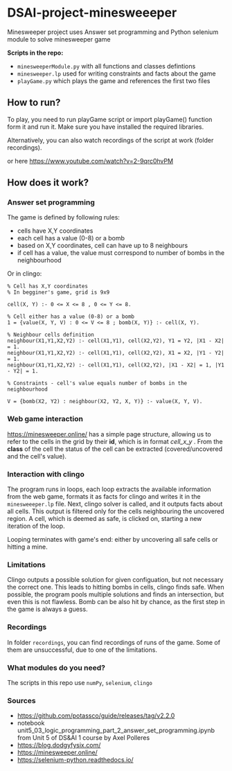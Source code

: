 # DSAI-project-minesweeeper

Minesweeper project uses Answer set programming and Python selenium module to solve minesweeper game

**Scripts in the repo:**
- ```minesweeperModule.py``` with all functions and classes defintions
- ```minesweeper.lp``` used for writing constraints and facts about the game
- ```playGame.py``` which plays the game and references the first two files

## How to run?

To play, you need to run playGame script or import playGame() function form it and run it. Make sure you have installed the required libraries.

Alternatively, you can also watch recordings of the script at work (folder recordings).

or here https://www.youtube.com/watch?v=2-9qrc0hvPM

## How does it work?

### Answer set programming

The game is defined by following rules:

- cells have X,Y coordinates
- each cell has a value (0-8) or a bomb
- based on X,Y coordinates, cell can have up to 8 neighbours
- if cell has a value, the value must correspond to number of bombs in the neighbourhood

Or in clingo:

```
% Cell has X,Y coordinates
% In begginer's game, grid is 9x9

cell(X, Y) :- 0 <= X <= 8 , 0 <= Y <= 8.

% Cell either has a value (0-8) or a bomb
1 = {value(X, Y, V) : 0 <= V <= 8 ; bomb(X, Y)} :- cell(X, Y).

% Neighbour cells definition
neighbour(X1,Y1,X2,Y2) :- cell(X1,Y1), cell(X2,Y2), Y1 = Y2, |X1 - X2| = 1.
neighbour(X1,Y1,X2,Y2) :- cell(X1,Y1), cell(X2,Y2), X1 = X2, |Y1 - Y2| = 1.
neighbour(X1,Y1,X2,Y2) :- cell(X1,Y1), cell(X2,Y2), |X1 - X2| = 1, |Y1 - Y2| = 1.

% Constraints - cell's value equals number of bombs in the neighbourhood

V = {bomb(X2, Y2) : neighbour(X2, Y2, X, Y)} :- value(X, Y, V).
```

### Web game interaction

https://minesweeper.online/ has a simple page structure, allowing us to refer to the cells in the grid by their **id**, which is in format *cell_x_y* . From the **class** of the cell the status of the cell can be extracted (covered/uncovered and the cell's value).

### Interaction with clingo

The program runs in loops, each loop extracts the available information from the web game, formats it as facts for clingo and writes it in the ```minesweeeper.lp``` file. Next, clingo solver is called, and it outputs facts about all cells. This output is filtered only for the cells neighbouring the uncovered region. A cell, which is deemed as safe, is clicked on, starting a new iteration of the loop.

Looping terminates with game's end: either by uncovering all safe cells or hitting a mine.

### Limitations

Clingo outputs a possible solution for given configuation, but not necessary the correct one. This leads to hitting bombs in cells, clingo finds safe.
When possible, the program pools multiple solutions and finds an intersection, but even this is not flawless.
Bomb can be also hit by chance, as the first step in the game is always a guess.

### Recordings

In folder ```recordings```, you can find recordings of runs of the game. Some of them are unsuccessful, due to one of the limitations.

### What modules do you need?

The scripts in this repo use ```numPy```, ```selenium```, ```clingo```

### Sources

- https://github.com/potassco/guide/releases/tag/v2.2.0
- notebook unit5_03_logic_programming_part_2_answer_set_programming.ipynb from Unit 5 of DS&AI 1 course by Axel Polleres
- https://blog.dodgyfysix.com/
- https://minesweeper.online/
- https://selenium-python.readthedocs.io/





